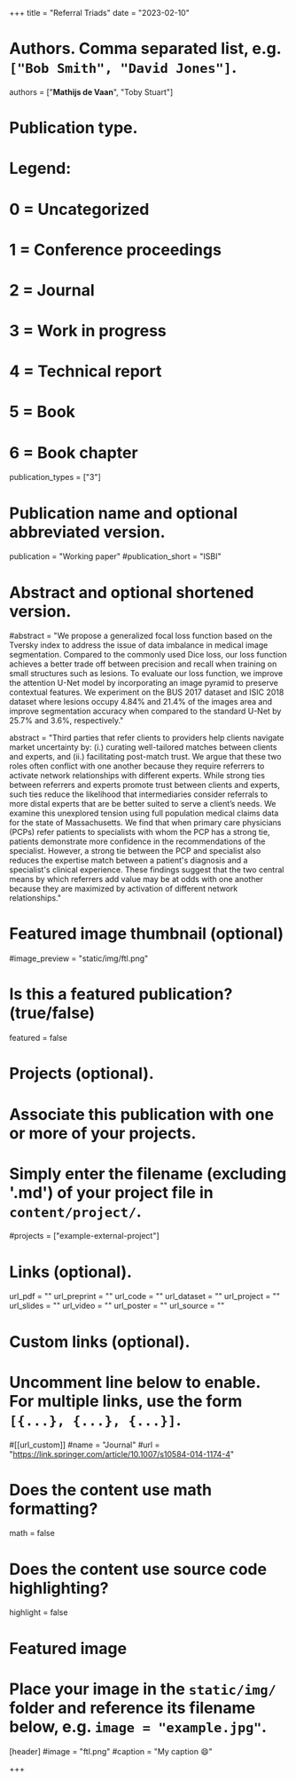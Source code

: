 +++
title = "Referral Triads"
date = "2023-02-10"

# Authors. Comma separated list, e.g. `["Bob Smith", "David Jones"]`.

authors = ["**Mathijs de Vaan**", "Toby Stuart"]

# Publication type.
# Legend:
# 0 = Uncategorized
# 1 = Conference proceedings
# 2 = Journal
# 3 = Work in progress
# 4 = Technical report
# 5 = Book
# 6 = Book chapter
publication_types = ["3"]

# Publication name and optional abbreviated version.
publication = "Working paper"
#publication_short = "ISBI"

# Abstract and optional shortened version.

#abstract = "We propose a generalized focal loss function based on the Tversky index to address the issue of data imbalance in medical image segmentation. Compared to the commonly used Dice loss, our loss function achieves a better trade off between precision and recall when training on small structures such as lesions. To evaluate our loss function, we improve the attention U-Net model by incorporating an image pyramid to preserve contextual features. We experiment on the BUS 2017 dataset and ISIC 2018 dataset where lesions occupy 4.84% and 21.4% of the images area and improve segmentation accuracy when compared to the standard U-Net by 25.7% and 3.6%, respectively."

abstract = "Third parties that refer clients to providers help clients navigate market uncertainty by: (i.) curating well-tailored matches between clients and experts, and (ii.) facilitating post-match trust. We argue that these two roles often conflict with one another because they require referrers to activate network relationships with different experts. While strong ties between referrers and experts promote trust between clients and experts, such ties reduce the likelihood that intermediaries consider referrals to more distal experts that are be better suited to serve a client’s needs. We examine this unexplored tension using full population medical claims data for the state of Massachusetts. We find that when primary care physicians (PCPs) refer patients to specialists with whom the PCP has a strong tie, patients demonstrate more confidence in the recommendations of the specialist. However, a strong tie between the PCP and specialist also reduces the expertise match between a patient's diagnosis and a specialist's clinical experience. These findings suggest that the two central means by which referrers add value may be at odds with one another because they are maximized by activation of different network relationships."

# Featured image thumbnail (optional)
#image_preview = "static/img/ftl.png"

# Is this a featured publication? (true/false)
featured = false

# Projects (optional).
#   Associate this publication with one or more of your projects.
#   Simply enter the filename (excluding '.md') of your project file in `content/project/`.
#projects = ["example-external-project"]

# Links (optional).
url_pdf = ""
url_preprint = ""
url_code = ""
url_dataset = ""
url_project = ""
url_slides = ""
url_video = ""
url_poster = ""
url_source = ""

# Custom links (optional).
#   Uncomment line below to enable. For multiple links, use the form `[{...}, {...}, {...}]`.
#[[url_custom]]
#name = "Journal"
#url = "https://link.springer.com/article/10.1007/s10584-014-1174-4"

# Does the content use math formatting?
math = false

# Does the content use source code highlighting?
highlight = false
  
# Featured image
# Place your image in the `static/img/` folder and reference its filename below, e.g. `image = "example.jpg"`.
[header]
#image = "ftl.png"
#caption = "My caption :smile:"

+++
